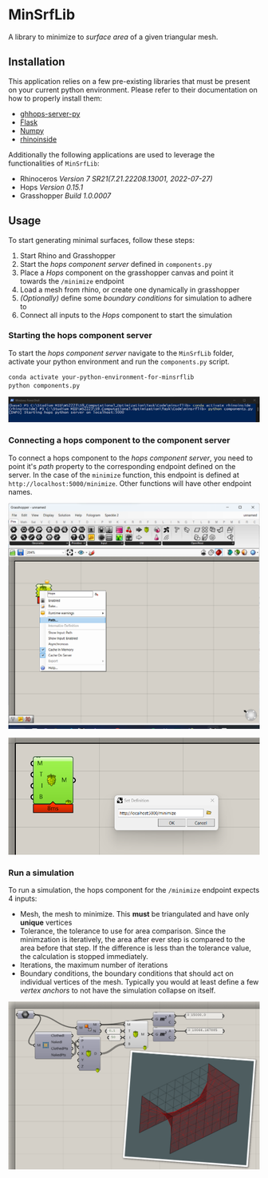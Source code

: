 # MinSrfLib

A library to minimize to *surface area* of a given triangular mesh.

## Installation

This application relies on a few pre-existing libraries that must be present on your current python environment. Please refer to their documentation on how to properly install them:

- [ghhops-server-py](https://github.com/mcneel/compute.rhino3d/tree/master/src/ghhops-server-py)
- [Flask](https://flask.palletsprojects.com/en/2.2.x/installation/)
- [Numpy](https://numpy.org/install/)
- [rhinoinside](https://pypi.org/project/rhinoinside/)

Additionally the following applications are used to leverage the functionalities of `MinSrfLib`:

- Rhinoceros *Version 7 SR21(7.21.22208.13001, 2022-07-27)*
- Hops *Version 0.15.1*
- Grasshopper *Build 1.0.0007*

## Usage

To start generating minimal surfaces, follow these steps:

1. Start Rhino and Grasshopper
2. Start the *hops component server* defined in `components.py`
3. Place a *Hops* component on the grasshopper canvas and point it towards the `/minimize` endpoint
4. Load a mesh from rhino, or create one dynamically in grasshopper
5. *(Optionally)* define some *boundary conditions* for simulation to adhere to
6. Connect all inputs to the *Hops* component to start the simulation

### Starting the hops component server

To start the *hops component server* navigate to the `MinSrfLib` folder, activate your python environment and run the `components.py` script.

```sh
conda activate your-python-environment-for-minsrflib
python components.py
```

![Visual aid of how to run the hops component server](images/run-hops-server.png)

### Connecting a hops component to the component server

To connect a hops component to the *hops component server*, you need to point it's *path* property to the corresponding endpoint defined on the server. In the case of the `minimize` function, this endpoint is defined at `http://localhost:5000/minimize`. Other functions will have other endpoint names.

![Placing a new hops component on the gh canvas](images/set-hops-endpoint-01.png)

![Connecting the component to the `minimize` endpoint](images/set-hops-endpoint-02.png)

### Run a simulation

To run a simulation, the hops component for the `/minimize` endpoint expects 4 inputs:

- Mesh, the mesh to minimize. This **must** be triangulated and have only **unique** vertices
- Tolerance, the tolerance to use for area comparison. Since the minimzation is iteratively, the area after ever step is compared to the area before that step. If the difference is less than the tolerance value, the calculation is stopped immediately.
- Iterations, the maximum number of iterations
- Boundary conditions, the boundary conditions that should act on individual vertices of the mesh. Typically you would at least define a few *vertex anchors* to not have the simulation collapse on itself.

![A simple minimization simulation](images/simple-minimization-screencap.png)
